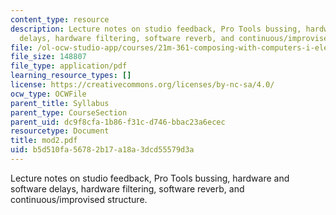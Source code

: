 ```yaml
---
content_type: resource
description: Lecture notes on studio feedback, Pro Tools bussing, hardware and software
  delays, hardware filtering, software reverb, and continuous/improvised structure.
file: /ol-ocw-studio-app/courses/21m-361-composing-with-computers-i-electronic-music-composition-spring-2008/b5d510fa56782b17a18a3dcd55579d3a_mod2.pdf
file_size: 148807
file_type: application/pdf
learning_resource_types: []
license: https://creativecommons.org/licenses/by-nc-sa/4.0/
ocw_type: OCWFile
parent_title: Syllabus
parent_type: CourseSection
parent_uid: dc9f8cfa-1b86-f31c-d746-bbac23a6ecec
resourcetype: Document
title: mod2.pdf
uid: b5d510fa-5678-2b17-a18a-3dcd55579d3a
---
```

Lecture notes on studio feedback, Pro Tools bussing, hardware and software delays, hardware filtering, software reverb, and continuous/improvised structure.